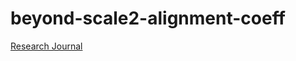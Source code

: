 # beyond-scale2-alignment-coeff

[Research Journal](https://docs.google.com/document/d/1tDnoZxS_aR6uM73HkraY-H0mNNB-GwR9L7SdOe2QVis/edit#heading=h.26b82dmr8wj8)